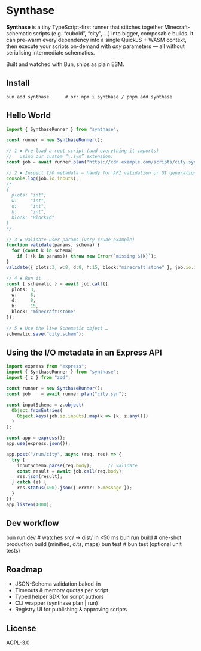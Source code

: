 # Synthase

**Synthase** is a tiny TypeScript-first runner that stitches together Minecraft-schematic scripts (e.g. “cuboid”, “city”, …) into bigger, composable builds.
It can pre-warm every dependency into a single QuickJS + WASM context, then execute your scripts on-demand with *any* parameters — all without serialising intermediate schematics.

Built and watched with Bun, ships as plain ESM.

## Install

```
bun add synthase      # or: npm i synthase / pnpm add synthase
```
## Hello World

```typescript
import { SynthaseRunner } from "synthase";

const runner = new SynthaseRunner();

// 1 ▪ Pre-load a root script (and everything it imports)
//   using our custom “\.syn” extension.
const job = await runner.plan("https://cdn.example.com/scripts/city.syn");

// 2 ▪ Inspect I/O metadata — handy for API validation or UI generation
console.log(job.io.inputs);
/*
{
  plots: "int",
  w:     "int",
  d:     "int",
  h:     "int",
  block: "BlockId"
}
*/

// 3 ▪ Validate user params (very crude example)
function validate(params, schema) {
  for (const k in schema)
    if (!(k in params)) throw new Error(`missing ${k}`);
}
validate({ plots:3, w:8, d:8, h:15, block:"minecraft:stone" }, job.io.inputs);

// 4 ▪ Run it
const { schematic } = await job.call({
  plots: 3,
  w:     8,
  d:     8,
  h:     15,
  block: "minecraft:stone"
});

// 5 ▪ Use the live Schematic object …
schematic.save("city.schem");
```
## Using the I/O metadata in an Express API

```typescript
import express from "express";
import { SynthaseRunner } from "synthase";
import { z } from "zod";

const runner = new SynthaseRunner();
const job    = await runner.plan("city.syn");

const inputSchema = z.object(
  Object.fromEntries(
    Object.keys(job.io.inputs).map(k => [k, z.any()])
  )
);

const app = express();
app.use(express.json());

app.post("/run/city", async (req, res) => {
  try {
    inputSchema.parse(req.body);      // validate
    const result = await job.call(req.body);
    res.json(result);
  } catch (e) {
    res.status(400).json({ error: e.message });
  }
});
app.listen(4000);
```
## Dev workflow

bun run dev      # watches src/ → dist/ in <50 ms
bun run build    # one-shot production build (minified, d.ts, maps)
bun test         # bun test (optional unit tests)
## Roadmap

- JSON-Schema validation baked-in
- Timeouts & memory quotas per script
- Typed helper SDK for script authors
- CLI wrapper (synthase plan | run)
- Registry UI for publishing & approving scripts

## License
AGPL-3.0